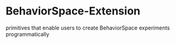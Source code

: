 # BehaviorSpace-Extension
primitives that enable users to create BehaviorSpace experiments programmatically
